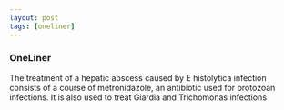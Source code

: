 ```yaml
---
layout: post
tags: [oneliner]
---
```



### OneLiner

The treatment of a hepatic abscess caused by E histolytica infection consists of a course of metronidazole, an antibiotic used for protozoan infections. It is also used to treat Giardia and Trichomonas infections
